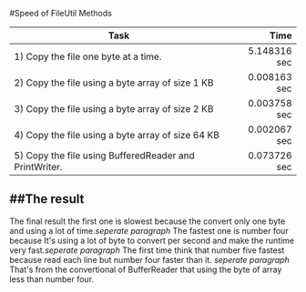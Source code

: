 #Speed of FileUtil Methods

Task                                             			| Time 
------------------------------------------------------------|---------------: 
1) Copy the file one byte at a time.       	     			| 5.148316 sec
2) Copy the file using a byte array of size 1 KB     		| 0.008163 sec 
3) Copy the file using a byte array of size 2 KB     		| 0.003758 sec 
4) Copy the file using a byte array of size 64 KB     		| 0.002067 sec
5) Copy the file using BufferedReader and PrintWriter.      | 0.073726 sec

##The result
---
The final result the first one is slowest because the convert only one byte and using a lot of time.*seperate paragraph*
The fastest one is number four because It's using a lot of byte to convert per second and make the runtime very fast.*seperate paragraph* The first time think that number five fastest because read each line but number four faster than it. *seperate paragraph* That's from the convertional of BufferReader that using the byte of array less than number four.


